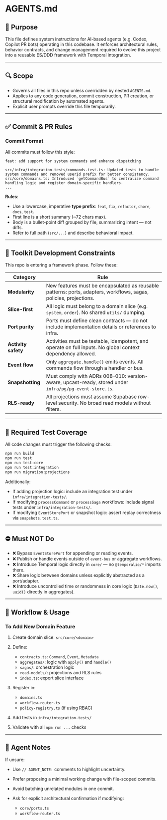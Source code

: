# AGENTS.md

## 🎯 Purpose

This file defines system instructions for AI-based agents (e.g. Codex, Copilot PR bots) operating in this codebase. It enforces architectural rules, behavior contracts, and change management required to evolve this project into a reusable ES/DDD framework with Temporal integration.

---

## 🔍 Scope

* Governs all files in this repo unless overridden by nested `AGENTS.md`.
* Applies to any code generation, commit construction, PR creation, or structural modification by automated agents.
* Explicit user prompts override this file temporarily.

---

## ✅ Commit & PR Rules

### Commit Format

All commits must follow this style:

```text
feat: add support for system commands and enhance dispatching

src/infra/integration-tests/commands.test.ts: Updated tests to handle system commands and removed userId prefix for better consistency.
src/core/domains.ts: Introduced `getCommandBus` to centralize command handling logic and register domain-specific handlers.
...
```

**Rules**:

* Use a lowercase, imperative **type prefix**: `feat`, `fix`, `refactor`, `chore`, `docs`, `test`.
* First line is a short summary (\~72 chars max).
* Body is a bullet-point diff grouped by file, summarizing intent — not diffs.
* Refer to full path (`src/...`) and describe behavioral impact.

---

## 🧱 Toolkit Development Constraints

This repo is entering a framework phase. Follow these:

| Category            | Rule                                                                                                              |
| ------------------- | ----------------------------------------------------------------------------------------------------------------- |
| **Modularity**      | New features must be encapsulated as reusable patterns: ports, adapters, workflows, sagas, policies, projections. |
| **Slice-first**     | All logic must belong to a domain slice (e.g. `system`, `order`). No shared `utils/` dumping.                     |
| **Port purity**     | Ports must define clean contracts — do not include implementation details or references to infra.                 |
| **Activity safety** | Activities must be testable, idempotent, and operate on full inputs. No global context dependency allowed.        |
| **Event flow**      | Only `aggregate.handle()` emits events. All commands flow through a handler or bus.                               |
| **Snapshotting**    | Must comply with ADRs 008–010: version-aware, upcast-ready, stored under `infra/pg/pg-event-store.ts`.            |
| **RLS-ready**       | All projections must assume Supabase row-level security. No broad read models without filters.                    |

---

## 🧪 Required Test Coverage

All code changes must trigger the following checks:

```bash
npm run build
npm run test
npm run test:core
npm run test:integration
npm run migration:projections
```

Additionally:

* If adding projection logic: include an integration test under `infra/integration-tests/`.
* If modifying `processCommand` or `processSaga` workflows: include signal tests under `infra/integration-tests/`.
* If modifying `EventStorePort` or snapshot logic: assert replay correctness via `snapshots.test.ts`.

---

## ⛔ Must NOT Do

* ❌ Bypass `EventStorePort` for appending or reading events.
* ❌ Publish or handle events outside of `event-bus` or aggregate workflows.
* ❌ Introduce Temporal logic directly in `core/` — no `@temporalio/*` imports there.
* ❌ Share logic between domains unless explicitly abstracted as a port/adapter.
* ❌ Introduce uncontrolled time or randomness in core logic (`Date.now()`, `uuid()` directly in aggregates).

---

## 🧭 Workflow & Usage

### To Add New Domain Feature

1. Create domain slice: `src/core/<domain>`
2. Define:

    * `contracts.ts`: `Command`, `Event`, `Metadata`
    * `aggregates/`: logic with `apply()` and `handle()`
    * `sagas/`: orchestration logic
    * `read-models/`: projections and RLS rules
    * `index.ts`: export slice interface
3. Register in:

    * `domains.ts`
    * `workflow-router.ts`
    * `policy-registry.ts` (if using RBAC)
4. Add tests in `infra/integration-tests/`
5. Validate with all `npm run ...` checks

---

## 🤖 Agent Notes

If unsure:

* Use `// AGENT_NOTE:` comments to highlight uncertainty.
* Prefer proposing a minimal working change with file-scoped commits.
* Avoid batching unrelated modules in one commit.
* Ask for explicit architectural confirmation if modifying:

    * `core/ports.ts`
    * `workflow-router.ts`

